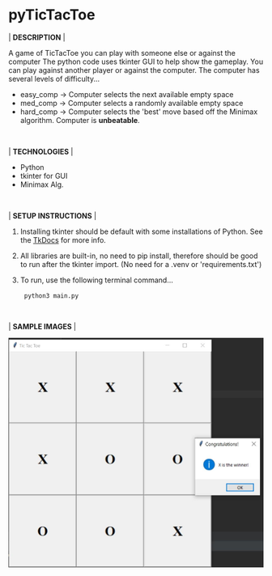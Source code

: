 # pyTicTacToe


| **DESCRIPTION** | 

A game of TicTacToe you can play with someone else or against the computer
The python code uses tkinter GUI to help show the gameplay.
You can play against another player or against the computer. The computer has several levels of difficulty...

  - easy_comp -> Computer selects the next available empty space
  - med_comp -> Computer selects a randomly available empty space
  - hard_comp -> Computer selects the 'best' move based off the Minimax algorithm. Computer is **unbeatable**.

<br/>

| **TECHNOLOGIES** | 
- Python
- tkinter for GUI
- Minimax Alg.

<br/>

| **SETUP INSTRUCTIONS** |

1. Installing tkinter should be default with some installations of Python. See the [TkDocs](https://tkdocs.com/tutorial/install.html) for more info.
2. All libraries are built-in, no need to pip install, therefore should be good to run after the tkinter import. (No need for a .venv or 'requirements.txt')
3. To run, use the following terminal command...

        python3 main.py

<br/>

| **SAMPLE IMAGES** |


![alt text](SampleOutput.JPG)
